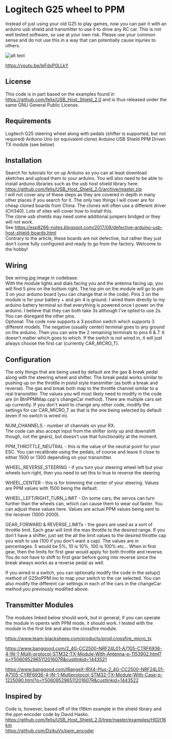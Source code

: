 # Logitech G25 wheel to PPM
Instead of just using your old G25 to play games, now you can pair it with an arduino usb shield and transmitter to use it to drive any RC car. This is not well tested software, so use at your own risk. Please use your common sense and do not use this in a way that can potentially cause injuries to others. 

![alt text](https://github.com/lexfp/G25toPPM/blob/master/overview.jpg?raw=true)

https://youtu.be/leFdxP0LLkY  
 
## License
This code is in part based on the examples found in https://github.com/felis/USB_Host_Shield_2.0 and is thus released under the same GNU General Public License.

## Requirements
Logitech G25 steering wheel along with pedals (shifter is supported, but not required)
Arduino Uno (or equivalent clone)
Arduino USB Shield
PPM Driven TX module (see below)

## Installation
Search for tutorials for on up Arduino so you can at least download sketches and upload them to your arduino. You will also need to be able to install arduino libraries such as the usb host shield library here:   
https://github.com/felis/USB_Host_Shield_2.0/archive/master.zip  
I will not cover any of these steps as they are covered in depth in many other places if you search for it.
The only two things I will cover are for cheap cloned boards from China. The clones will often use a different driver (CH340). Lots of sites will cover how to install this.  
The clone usb shields may need some additional jumpers bridged or they will not work.   
See https://esp8266-notes.blogspot.com/2017/08/defective-arduino-usb-host-shield-boards.html  
Contrary to the article, these boards are not defective, but rather they just don't come fully configured and ready to go from the factory. Welcome to the hobby!

## Wiring
See wiring.jpg image in codebase.  
With the module lights and dials facing you and the antenna facing up, you will find 5 pins on the bottom right. The top pin on the module will go to pin 3 on your arduino board (you can change that in the code). Pins 3 on the module is for your battery + and pin 4 is ground. I wired them directly to my arduino battery terminal so that everything is powered once I power on the arduino. I believe that they can both take 3s although I've opted to use 2s. You can disregard the other pins.  
Optional: The code now supports a 3 position switch which supports 3 different models. The negative (usually center) terminal goes to any ground on the arduino. Then you can wire the 2 remaining terminals to pins 6 & 7. It doesn't matter which goes to which. If the switch is not wired in, it will just always choose the first car (currently CAR_MICRO_T).  

## Configuration
The only things that are being used by default are the gas & break pedal along with the steering wheel and shifter. The break pedal works similar to pushing up on the throttle in pistol style transmitter (as both a break and reverse). The gas and break both map to the throttle channel similar to a real transmitter. The values you will most likely need to modify in the code are (in BtnPPMMap.cpp's changeCar method). There are multiple cars set up currently. If you don't want to change any other code, modify the settings for car CAR_MICRO_T as that is the one being selected by default (even if no switch is wired in).    

NUM_CHANNELS - number of channels on your RX.   
The code can also accept input from the shifter (only up and downshift though, not the gears), but doesn't use that functionality at the moment.   

PPM_THROTTLE_NEUTRAL - this is the value of the neutral point for your ESC. You can recalibrate using the pedals, of course and leave it close to either 1500 or 1300 depending on your transmitter.     

WHEEL_REVERSE_STEERING - if you turn your steering wheel left but your wheels turn right, then you need to set this to true to reverse the steering  

WHEEL_CENTER - this is for trimming the center of your steering. Values are PPM values with 1500 being the default.  

WHEEL_LEFT/RIGHT_TURN_LIMIT - On some cars, the servos can turn further than the wheels can, which can cause them to wear out faster. You can adjust these values here. Values are actual PPM values being sent to the receiver (1000-2000).  

GEAR_FORWARD & REVERSE_LIMITs - the gears are used as a sort of throttle limit. Each gear will limit the max throttle to the desired range. If you don't have a shifter, just set the all the limit values to the desired throttle cap you wish to use (100 if you don't want a cap). The values are in percentages. 5 would be 5%, 10 is 10%, 100 is 100% etc... When in first gear, then the limits for first gear would apply for both throttle and reverse. You do not have to shift to first gear before going into reverse since the break always works as a reverse pedal as well.   

If you wired in a switch, you can optionally modify the code in the setup() method of G25toPPM.ino to map your switch to the car selected. You can also modify the different car settings in each of the cars in the changeCar method you previously modified above.  

## Transmitter Modules
The modules linked below should work, but in general, if you can operate the module in opentx with PPM mode, it should work. I tested with the module in the first link and also the crossfire module.  

https://www.team-blacksheep.com/products/prod:crossfire_micro_tx  

https://www.banggood.com/2_4G-CC2500-NRF24L01-A7105-CTRF6936-4-IN-1-Multi-protocol-STM32-TX-Module-With-Antenna-p-1153902.html?p=Y506095296511201607R&custlinkid=1443521  

https://www.banggood.com/IRangeX-IRX4-Plus-2_4G-CC2500-NRF24L01-A7105-CYRF6936-4-IN-1-Multiprotocol-STM32-TX-Module-With-Case-p-1225080.html?p=Y506095296511201607R&custlinkid=1443522  

## Inspired by
Code is, however, based off of the t16km example in the shield library and the ppm encoder code by David Hasko.  
https://github.com/felis/USB_Host_Shield_2.0/tree/master/examples/HID/t16km  
https://github.com/DzikuVx/ppm_encoder  
